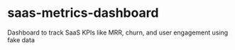 # saas-metrics-dashboard
Dashboard to track SaaS KPIs like MRR, churn, and user engagement using fake data

